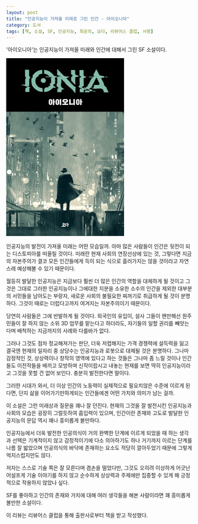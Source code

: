 ```yaml
---
layout: post
title: "인공지능이 가져올 미래로 그린 인간 - 아이오니아"
category: 도서
tags: [책, 소설, SF, 인공지능, 최공의, 요다, 리뷰어스 클럽, 서평]
---
```


'아이오니아'는
인공지능이 가져올 미래와 인간에 대해서 그린 SF 소설이다.

![표지](/images/book/ionia-book-h480.jpg)

인공지능의 발전이 가져올 미래는 어떤 모습일까.
아마 많은 사람들이 인간은 뒷전이 되는 디스토피아를 떠올릴 것이다.
미래란 현재 사회의 연장선상에 있는 것,
그렇다면 지금의 자본주의가 결코 모든 인간들에게 득이 되는 식으로 흘러가지는 않을 것이라고
자연스레 예상해볼 수 있기 때문이다.

월등히 발달한 인공지능은 지금보다 훨씬 더 많은 인간의 역할을 대체하게 될 것이고
그것은 그대로 그러한 인공지능이나 그에대한 지분을 소유한 소수의 인간을 제외한 대부분의 서민들을
남아도는 부랑자, 새로운 사회의 불필요한 찌꺼기로 취급하게 될 것이 분명하다.
그것이 때로는 더럽다고까지 여겨지는 자본주의이기 때문이다.

당연히 사람들은 그에 반발하게 될 것이다.
외국인의 유입이, 설사 그들이 왠만해선 원주민들이 잘 하지 않는 소위 3D 업무를 맡는다고 하더라도,
자기들의 일할 권리를 빼앗는다며 배척하는 지금까지의 사례와 다를바가 없다.

그러나 그것도 점차 정교해져가는 판단,
더욱 저렵해지는 가격 경쟁력에 설득력을 잃고
결국엔 현재의 일자리 중 상당수는 인공지능과 로봇으로 대체될 것은 분명하다.
그나마 감정적인 것, 상상력이나 창작의 영역에 있다고 하는 것들은 그나마 좀 느릴 것이나
인간들도 이전작들을 배끼고 모방하며 신작이랍시고 내놓는 현재를 보면
딱히 인공지능이라고 그것을 못할 건 없어 보인다.
충분히 발전한다면 말이다.

그러한 시대가 와서,
더 이상 인간의 노동력이 실제적으로 필요치않은 수준에 이르게 된다면,
단지 삶을 이어가기만하게되는 인간들에겐 어떤 가치와 의미가 남는 걸까.

이 소설은 그런 미래상과 질문을 꽤나 잘 던진다.
현재의 그것을 잘 발전시킨 인공지능과 사회의 모습은 굉장히 그럴듯하여 흡입력이 있으며,
인간이란 존재와 고도로 발달한 인공지능의 문답 역시 꽤나 흥미롭게 볼만하다.

인공지능에서 더욱 발전한 인공의식이 거의 완벽한 단계에 이르게 되었을 때 하는 생각과 선택은
기계적이지 않고 감정적이기에 다소 의아하기도 하나
거기까지 이르는 단계를 나름 잘 밟았으며
인공의식의 바닥에 존재하는 요소도 적당히 깔아두었기 때문에 그렇게 억지스럽지만도 않다.

저자는 스스로 기술 쪽은 잘 모른다며 겸손을 떨었다만,
그것도 오히려 이상하게 어긋난 어설프게 기술 이야기를 하지 않고
순수하게 상상력과 주제에만 집중할 수 있게 해 긍정적으로 작용하지 않았나 싶다.

SF를 좋아하고 인간의 존재와 가치에 대해 여러 생각들을 해본 사람이라면
꽤 흥미롭게 볼만한 소설이다.



<div class="im im-info">
이 리뷰는 리뷰어스 클럽을 통해 출판사로부터 책을 받고 작성했다.
</div>
